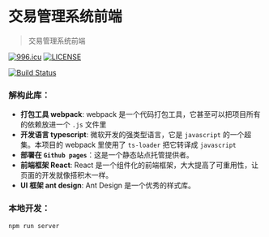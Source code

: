 # 交易管理系统前端

> 交易管理系统前端

[![996.icu](https://img.shields.io/badge/link-996.icu-red.svg)](https://996.icu)
[![LICENSE](https://img.shields.io/badge/license-Anti%20996-blue.svg)](https://github.com/996icu/996.ICU/blob/master/LICENSE)

[![Build Status](https://travis-ci.com/fudan-mse/oms-frontend.svg?branch=master)](https://travis-ci.com/fudan-mse/oms-frontend)

### 解构此库：

- **打包工具 webpack**: webpack 是一个代码打包工具，它甚至可以把项目所有的依赖放进一个 `.js` 文件里
- **开发语言 typescript**: 微软开发的强类型语言，它是 `javascript` 的一个超集。本项目的 webpack 里使用了 `ts-loader` 把它转译成 `javascript`
- **部署在 `Github pages`**：这是一个静态站点托管提供者。
- **前端框架 React**: React 是一个组件化的前端框架，大大提高了可重用性，让页面的开发就像搭积木一样。
- **UI 框架 ant design**: Ant Design 是一个优秀的样式库。

### 本地开发：

```shell
npm run server
```
